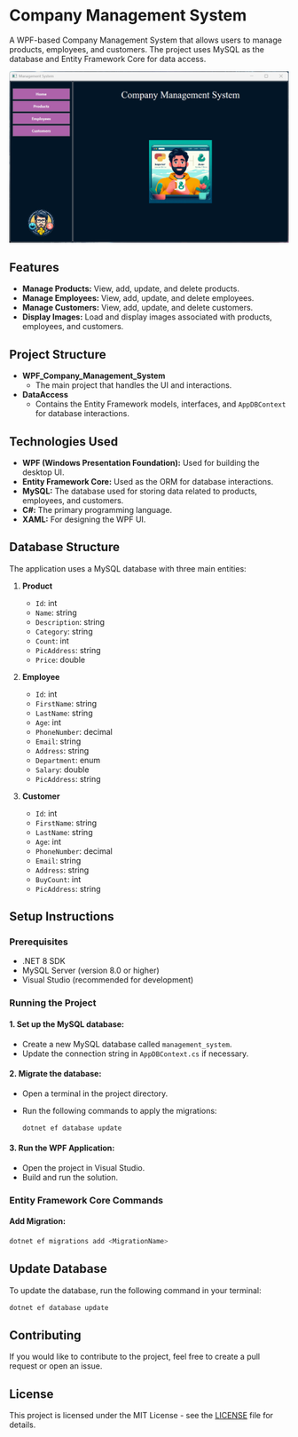 # Company Management System

A WPF-based Company Management System that allows users to manage products, employees, and customers. The project uses MySQL as the database and Entity Framework Core for data access.

<img src="https://github.com/Amirhossein77-98/WPF-Product-Management-System/blob/main/Screenshots/Screenshot.png" />

## Features

- **Manage Products:** View, add, update, and delete products.
- **Manage Employees:** View, add, update, and delete employees.
- **Manage Customers:** View, add, update, and delete customers.
- **Display Images:** Load and display images associated with products, employees, and customers.

## Project Structure

- **WPF_Company_Management_System**
  - The main project that handles the UI and interactions.
- **DataAccess**
  - Contains the Entity Framework models, interfaces, and `AppDBContext` for database interactions.

## Technologies Used

- **WPF (Windows Presentation Foundation):** Used for building the desktop UI.
- **Entity Framework Core:** Used as the ORM for database interactions.
- **MySQL:** The database used for storing data related to products, employees, and customers.
- **C#:** The primary programming language.
- **XAML:** For designing the WPF UI.

## Database Structure

The application uses a MySQL database with three main entities:

1. **Product**
   - `Id`: int
   - `Name`: string
   - `Description`: string
   - `Category`: string
   - `Count`: int
   - `PicAddress`: string
   - `Price`: double

2. **Employee**
   - `Id`: int
   - `FirstName`: string
   - `LastName`: string
   - `Age`: int
   - `PhoneNumber`: decimal
   - `Email`: string
   - `Address`: string
   - `Department`: enum
   - `Salary`: double
   - `PicAddress`: string

3. **Customer**
   - `Id`: int
   - `FirstName`: string
   - `LastName`: string
   - `Age`: int
   - `PhoneNumber`: decimal
   - `Email`: string
   - `Address`: string
   - `BuyCount`: int
   - `PicAddress`: string

## Setup Instructions

### Prerequisites

- .NET 8 SDK
- MySQL Server (version 8.0 or higher)
- Visual Studio (recommended for development)

### Running the Project

#### 1. Set up the MySQL database:

- Create a new MySQL database called `management_system`.
- Update the connection string in `AppDBContext.cs` if necessary.

#### 2. Migrate the database:

- Open a terminal in the project directory.
- Run the following commands to apply the migrations:

    ```bash
    dotnet ef database update
    ```

#### 3. Run the WPF Application:

- Open the project in Visual Studio.
- Build and run the solution.

### Entity Framework Core Commands

#### Add Migration:
```bash
dotnet ef migrations add <MigrationName>
```

## Update Database

To update the database, run the following command in your terminal:

```bash
dotnet ef database update
```

## Contributing

If you would like to contribute to the project, feel free to create a pull request or open an issue.

## License

This project is licensed under the MIT License - see the [LICENSE](LICENSE) file for details.

